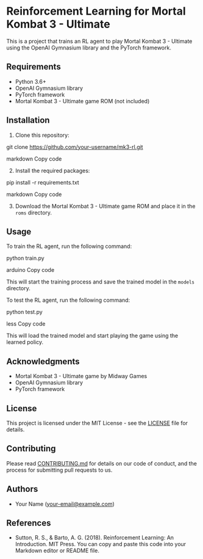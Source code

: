 # Reinforcement Learning for Mortal Kombat 3 - Ultimate

This is a project that trains an RL agent to play Mortal Kombat 3 - Ultimate using the OpenAI Gymnasium library and the PyTorch framework.

## Requirements

- Python 3.6+
- OpenAI Gymnasium library
- PyTorch framework
- Mortal Kombat 3 - Ultimate game ROM (not included)

## Installation

1. Clone this repository:

git clone https://github.com/your-username/mk3-rl.git

markdown
Copy code

2. Install the required packages:

pip install -r requirements.txt

markdown
Copy code

3. Download the Mortal Kombat 3 - Ultimate game ROM and place it in the `roms` directory.

## Usage

To train the RL agent, run the following command:

python train.py

arduino
Copy code

This will start the training process and save the trained model in the `models` directory.

To test the RL agent, run the following command:

python test.py

less
Copy code

This will load the trained model and start playing the game using the learned policy.

## Acknowledgments

- Mortal Kombat 3 - Ultimate game by Midway Games
- OpenAI Gymnasium library
- PyTorch framework

## License

This project is licensed under the MIT License - see the [LICENSE](LICENSE) file for details.

## Contributing

Please read [CONTRIBUTING.md](CONTRIBUTING.md) for details on our code of conduct, and the process for submitting pull requests to us.

## Authors

- Your Name (your-email@example.com)

## References

- Sutton, R. S., & Barto, A. G. (2018). Reinforcement Learning: An Introduction. MIT Press.
You can copy and paste this code into your Markdown editor or README file.
